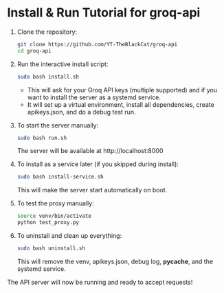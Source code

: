 # Install & Run Tutorial for groq-api

1. Clone the repository:
   ```sh
   git clone https://github.com/YT-TheBlackCat/groq-api
   cd groq-api
   ```

2. Run the interactive install script:
   ```sh
   sudo bash install.sh
   ```
   - This will ask for your Groq API keys (multiple supported) and if you want to install the server as a systemd service.
   - It will set up a virtual environment, install all dependencies, create apikeys.json, and do a debug test run.

3. To start the server manually:
   ```sh
   sudo bash run.sh
   ```
   The server will be available at http://localhost:8000

4. To install as a service later (if you skipped during install):
   ```sh
   sudo bash install-service.sh
   ```
   This will make the server start automatically on boot.

5. To test the proxy manually:
   ```sh
   source venv/bin/activate
   python test_proxy.py
   ```

6. To uninstall and clean up everything:
   ```sh
   sudo bash uninstall.sh
   ```
   This will remove the venv, apikeys.json, debug log, __pycache__, and the systemd service.

The API server will now be running and ready to accept requests!
